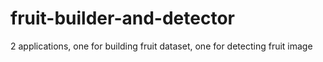 # fruit-builder-and-detector
2 applications, one for building fruit dataset, one for detecting fruit image
